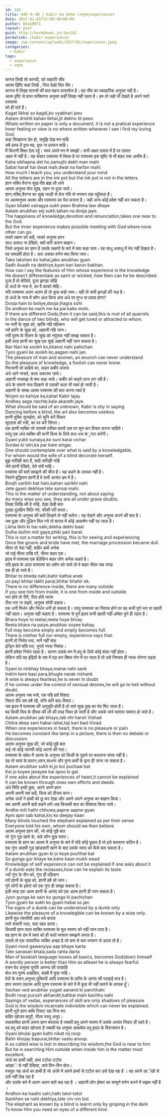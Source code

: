 ```yaml
---
id: 142
title: कबीर के दोहे | Kabir ke Dohe (अनुभव/experience)
date: 2017-01-01T15:09:40+00:00
author: bha10071
layout: post
guid: http://karmbhumi.in/?p=142
permalink: /kabir-experience/
image: /wp-content/uploads/2017/01/experience.jpeg
categories:
  - Kabir
tags:
  - experience
  - अनुभव
---
```

<div class="doha notranslate">
  <div class="hindi original">
    कागत लिखै सो कागदी, को व्यहाारि जीव<br /> आतम द्रिष्टि कहां लिखै , जित देखो तित पीव।
  </div>
  
  <div class="hindi">
    कागज में लिखा शास्त्रों की बात महज दस्तावेज है। वह जीव का व्यवहारिक अनुभव नही है।<br /> आत्म दृष्टि से प्राप्त व्यक्तिगत अनुभव कहीं लिखा नहीं रहता है। हम तो जहाॅ भी देखते है अपने प्यारे परमात्मा<br /> को ही पाते हैं।
  </div>
  
  <div class="eng original">
    Kagat likhai so kagdi,ko vyabhari jeev<br /> Aatam drishti kahan likhai,jit dekho tit peev.
  </div>
  
  <div class="eng meaning">
    Whats written on paper is only a document, it is not a pratical experience<br /> Inner feeling or view is no where written wherever I see i find my loving God.
  </div>
</div>

<div class="doha notranslate">
  <div class="hindi original">
    कहा सिखापना देत हो, समुझि देख मन माहि<br /> सबै हरफ है द्वात मह, द्वात ना हरफन माहि।
  </div>
  
  <div class="hindi">
    मैं कितनी शिक्षा देता रहूॅ। स्वयं अपने मन में समझों। सभी अक्षर दावात में है पर दावात<br /> अक्षर में नहीं है। यह संसार परमात्मा में स्थित है पर परमात्मा इस सृष्टि से भी बाहर तक असीम है।
  </div>
  
  <div class="eng original">
    Kaha sikhapna det ho,samujhi dekh man mahi<br /> Sabai haraf hai dwat mah,dwat na harfan mahi.
  </div>
  
  <div class="eng meaning">
    How much I teach you, you understand your mind<br /> All the letters are in the ink pot but the ink pot is not in the letters.
  </div>
</div>

<div class="doha notranslate">
  <div class="hindi original">
    ज्ञान भक्ति वैराग्य सुख पीव ब्रह्म लौ ध़ाये<br /> आतम अनुभव सेज सुख, तहन ना दूजा जाये।
  </div>
  
  <div class="hindi">
    ज्ञान,भक्ति,वैराग्य का सुख जल्दी से तेज गति से भगवान तक पहुॅंचाता है।<br /> पर आत्मानुभव आत्मा और परमात्मा का मेल कराता है। जहाॅं अन्य कोई प्रवेश नहीं कर सकता है।
  </div>
  
  <div class="eng original">
    Gyan bhakti vairagya sukh peev Brahma law dhaye<br /> Aatam anubhav sej sukh,tahan na dooja jaye.
  </div>
  
  <div class="eng meaning">
    The happiness of knowledge,devotion and renunciation,takes one near to the God.<br /> But the inner experience makes possible meeting with God where none other can go.
  </div>
</div>

<div class="doha notranslate">
  <div class="hindi original">
    ताको लक्षण को कहै, जाको अनुभव ज्ञान<br /> साध असाध ना देखिये, क्यों करि करुन बखान।
  </div>
  
  <div class="hindi">
    जिसे अनुभव का ज्ञान है उसके लक्षणों के बारे में क्या कहा जाय। वह साधु असाधु में भेद नहीं देखता है।<br /> वह समदर्शी होता है। अतः उसका वर्णन क्या किया जाय।
  </div>
  
  <div class="eng original">
    Tako lakshan ko kahai,jako anubhav gyan<br /> Sadh Asadh na dekhiye,kyon kari karun bakhan.
  </div>
  
  <div class="eng meaning">
    How can I say the features of Him whose experience is the knowledge<br /> He doesn&#8217;t differentiate as saint or wicked, how then can he be described.
  </div>
</div>

<div class="doha notranslate">
  <div class="hindi original">
    दूजा हैं तो बोलिये, दूजा झगड़ा सोहि<br /> दो अंधों के नाच मे, का पै काको मोहि।
  </div>
  
  <div class="hindi">
    यदि परमात्मा अलग अलग हों तो कुछ कहाॅ जाय। यही तो सभी झगड़ों की जड़ है।<br /> दो अंधों के नाच में कौन अंधा किस अंस अंधे पर मुग्ध या प्रसन्न होगा?
  </div>
  
  <div class="eng original">
    Dooja hain to boliye,dooja jhagra sohi<br /> Do andhon ke nach me ka pai kako mohi.
  </div>
  
  <div class="eng meaning">
    If there are different Gods,then it can be said,this is root of all quarrels<br /> In the dance of two blinds, who will get lured or attracted to whom.
  </div>
</div>

<div class="doha notranslate">
  <div class="hindi original">
    नर नारी के सूख को, खांसि नहि पहिचान<br /> त्यों ज्ञानि के सूख को, अज्ञानी नहि जान।
  </div>
  
  <div class="hindi">
    स्त्री पुरुष के मिलन के सुख को नपुंसक नहीं समझ सकता है।<br /> इसी तरह ज्ञानी का सुख एक मूर्ख अज्ञानी नहीं जान सकता है।
  </div>
  
  <div class="eng original">
    Nar Nari ke sookh ko,khansi nahi pahichan<br /> Tyon gyani ke sookh ko,aagani nahi jan.
  </div>
  
  <div class="eng meaning">
    The pleasure of man and women, an enunch can never understand<br /> So the pleasure of knowledge, a foolish can never know.
  </div>
</div>

<div class="doha notranslate">
  <div class="hindi original">
    निरजानी सो कहिये का, कहत कबीर लजाय<br /> अंधे आगे नाचते, कला अकारथ जाये।
  </div>
  
  <div class="hindi">
    अज्ञानी नासमझ से क्या कहा जाये। कबीर को कहते लाज लग रही है।<br /> अंधे के सामने नाच दिखाने से उसकी कला भी व्यर्थ हो जाती है।<br /> अज्ञानी के समक्ष आत्मा परमात्मा की बात करना व्यर्थ है
  </div>
  
  <div class="eng original">
    Nirjani so kahiye ka,kahat Kabir lajay<br /> Andhey aage nachte,kala akarath jaye.
  </div>
  
  <div class="eng meaning">
    What should be said of an unknown, Kabir is shy in saying<br /> Dancing before a blind, the art also becomes useless.
  </div>
</div>

<div class="doha notranslate">
  <div class="hindi original">
    ज्ञानी युक्ति सुनाईया, को सुनि करै विचार<br /> सूरदास की स्त्री, का पर करै सिंगार।
  </div>
  
  <div class="hindi">
    एक ज्ञानी व्यक्ति जो परामर्श तरीका बतावें उस पर सुन कर विचार करना चाहिये।<br /> परंतु एक अंधे व्यक्ति की पत्नी किस के लिये सज धज श्रंृगार करेगी।
  </div>
  
  <div class="eng original">
    Gyani yukti sunaiya,ko suni karai vichar<br /> Surdas ki istri,ka par kare singar.
  </div>
  
  <div class="eng meaning">
    One should contemplate over what is said by a knowledgable.<br /> For whom would the wife of a blind decorate herself.
  </div>
</div>

<div class="doha notranslate">
  <div class="hindi original">
    बूझ सरीखी बात हैं, कहाॅ सरीखी नाहि<br /> जेते ज्ञानी देखिये, तेते संसै माहि।
  </div>
  
  <div class="hindi">
    परमांत्मा की बातें समझने की चीज है। यह कहने के लायक नहीं है।<br /> जितने बुद्धिमान ज्ञानी हैं वे सभी अत्यंत भ्रम में है।
  </div>
  
  <div class="eng original">
    Boojh sarikhi bat hain,kahan sarikhi nahi<br /> Jete gyani dekhiye tete sansai mahi.
  </div>
  
  <div class="eng meaning">
    This is the matter of understanding, not about saying<br /> As many wise you see, they are all under grave doubts.
  </div>
</div>

<div class="doha notranslate">
  <div class="hindi original">
    लिखा लिखि की है नाहि, देखा देखी बात<br /> दुलहा दुलहिन मिलि गये, फीकी परी बरात।
  </div>
  
  <div class="hindi">
    परमात्मा के अनुभव की बातें लिखने से नहीं चलेगा। यह देखने और अनुभव करने की बात है।<br /> जब दुल्हा और दुल्हिन मिल गये तो बारात में कोई आकर्षण नहीं रह जाता है।
  </div>
  
  <div class="eng original">
    Likha likhi ki hai nahi,dekha dekhi baat<br /> Dulha dulhin mili gaye,phiki pari barat.
  </div>
  
  <div class="eng meaning">
    This is not a matter for writing, this is for seeing and experiencing<br /> Once the groom and bride have met, the marriage procession became dull.
  </div>
</div>

<div class="doha notranslate">
  <div class="hindi original">
    भीतर तो भेदा नहीं, बाहिर कथै अनेक<br /> जो पाई भीतर लखि परै, भीतर बाहर एक।
  </div>
  
  <div class="hindi">
    हृदय में परमात्मा एक हैलेकिन बाहर लोग अनेक कहते है।<br /> यदि हृदय के अंदर परमात्मा का दर्शण को जाये तो वे बाहर भीतर सब जगह<br /> एक ही हो जाते है।
  </div>
  
  <div class="eng original">
    Bhitar to bheda nahi,bahir kathai anek<br /> Jo payi bhitar lakhi parai,bhitar bhahir ek.
  </div>
  
  <div class="eng meaning">
    There is no difference inside, there are many outside<br /> If you see him from inside, it is one from inside and outside.
  </div>
</div>

<div class="doha notranslate">
  <div class="hindi original">
    भरा होये तो रीतै, रीता होये भराय<br /> रीता भरा ना पाइये, अनुभव सोयी कहाय।
  </div>
  
  <div class="hindi">
    एक धनी निर्धन और निर्धन धनी हो सकता है। परंतु परमात्मा का निवास होने पर वह कभी पूर्ण भरा या खाली<br /> नहीं रहता। अनुभव यही कहता है। परमात्मा से पुर्ण हृदय कभी खाली नहीं-हमेशा पुर्ण ही रहता है।
  </div>
  
  <div class="eng original">
    Bhara hoye to reetai,reeta hoye bhray<br /> Reeta bhara na paiye,anubhav soyee kahay.
  </div>
  
  <div class="eng meaning">
    Full may become empty and empty becomes full.<br /> There is niether full nor empty, experience says that.
  </div>
</div>

<div class="doha notranslate">
  <div class="hindi original">
    ज्ञानी तो निर्भय भया, मानै नहीं संक<br /> इन्द्रिन केरे बसि परा, भुगते नरक निशंक।
  </div>
  
  <div class="hindi">
    ज्ञानी हमेशा निर्भय रहता है। कारण उसके मन में प्रभु के लिये कोई शंका नहीं होता।<br /> लेकिन यदि वह इंद्रियों के वश में पड़ कर बिषय भोग में पर जाता है तो उसे निश्चय ही नरक भोगना पड़ता है।
  </div>
  
  <div class="eng original">
    Gyani to nirbhay bhaya,manai nahi sank<br /> Indrin kere basi para,bhugte narak nishank
  </div>
  
  <div class="eng meaning">
    A wise is always fearless,he is never in doubt<br /> If he comes under the control of sensual desires,he will go to hell without doubt.
  </div>
</div>

<div class="doha notranslate">
  <div class="hindi original">
    आतम अनुभव जब भयो, तब नहि हर्श विशाद<br /> चितरा दीप सम ह्बै रहै, तजि करि बाद-विवाद।
  </div>
  
  <div class="hindi">
    जब हृदय में परमात्मा की अनुभुति होती है तो सारे सुख दुख का भेद मिट जाता है।<br /> वह किसी चित्र के दीपक की लौ की तरह स्थिर हो जाती है और उसके सारे मतांतर समाप्त हो जाते है।
  </div>
  
  <div class="eng original">
    Aatam anubhav jab bhayo,tab nhi harsh Vishad<br /> Chitra deep sam habai rahai,taji kari bad-Vivad.
  </div>
  
  <div class="eng meaning">
    When one experiences in heart, there is no pleasure or pain<br /> He becomes constant like lamp in a picture, there is then no debate or discussion.
  </div>
</div>

<div class="doha notranslate">
  <div class="hindi original">
    आतम अनुभव सुख की, जो कोई पुछै बात<br /> कई जो कोई जानयी कोई अपनो की गात।
  </div>
  
  <div class="hindi">
    परमात्मा के संबंध में आत्मा के अनुभव को किसी के पूछने पर बतलाना संभव नहीं है।<br /> यह तो स्वयं के प्रयत्न,ध्यान,साधना और पुण्य कर्मों के द्वारा ही जाना जा सकता है।
  </div>
  
  <div class="eng original">
    Aatam anubhav sukh ki,jo koi puchaai bat<br /> Kai jo koyee janayee kai apno ki gat.
  </div>
  
  <div class="eng meaning">
    If one asks about the experiences of heart,it cannot be explained<br /> It can be known through ones own efforts and deeds.
  </div>
</div>

<div class="doha notranslate">
  <div class="hindi original">
    अंधे मिलि हाथी छुवा, अपने अपने ज्ञान<br /> अपनी अपनी सब कहै, किस को दीजय कान।
  </div>
  
  <div class="hindi">
    अनेक अंधों ने हाथी को छू कर देखा और अपने अपने अनुभव का बखान किया।<br /> सब अपनी अपनी बातें कहने लगें-अब किसकी बात का विश्वास किया जाये।
  </div>
  
  <div class="eng original">
    Andhe mili hathi chhuwa,aapne aapne gyan<br /> Apni apni sab kahai,kis ko deejay kaan
  </div>
  
  <div class="eng meaning">
    Many blinds touched the elephant explained as per their sense<br /> Everyone told his own, whom should we then believe
  </div>
</div>

<div class="doha notranslate">
  <div class="hindi original">
    आतम अनुभव ज्ञान की, जो कोई पुछै बात<br /> सो गूंगा गुड़ खाये के, कहे कौन मुुख स्वाद।
  </div>
  
  <div class="hindi">
    परमात्मा के ज्ञान का आत्मा में अनुभव के बारे में यदि कोई पूछता है तो इसे बतलाना कठिन है।<br /> एक गूंगा आदमी गुड़ खांडसारी खाने के बाद उसके स्वाद को कैसे बता सकता है।
  </div>
  
  <div class="eng original">
    Aatam anubhav gyan ki jo koye puchhai bat<br /> So gunga gur khaye ke,kahe kaun mukh swad
  </div>
  
  <div class="eng meaning">
    Knowledge of self experience can not be explained if one asks about it<br /> If a dumb eats the molasses,how can he explain its taste.
  </div>
</div>

<div class="doha notranslate">
  <div class="hindi original">
    ज्यों गूंगा के सैन को, गूंगा ही पहिचान<br /> त्यों ज्ञानी के सुख को, ज्ञानी हबै सो जान।
  </div>
  
  <div class="hindi">
    गूंगे लोगों के इशारे को एक गूंगा ही समझ सकता है।<br /> इसी तरह एक आत्म ज्ञानी के आनंद को एक आत्म ज्ञानी ही जान सकता है।
  </div>
  
  <div class="eng original">
    Jyon gunga ke sain ko gunga hi pachichan<br /> Tyon gyani ke sukh ko gyani habai so jan
  </div>
  
  <div class="eng meaning">
    The signs of a dumb can be understood by a dumb only<br /> Likewise the pleasure of a knowlegible can be known by a wise only.
  </div>
</div>

<div class="doha notranslate">
  <div class="hindi original">
    ज्ञानी मूल गंवायीयाॅ आप भये करता<br /> ताते संसारी भला, सदा रहत डरता।
  </div>
  
  <div class="hindi">
    किताबी ज्ञान वाला व्यक्ति परमात्मा के मूल स्वरुप को नहीं जान पाता है।<br /> वह ज्ञान के दंभ में स्वयं को ही कर्ता भगवान समझने लगता है।<br /> उससे तो एक सांसारिक व्यक्ति अच्छा है जो कम से कम भगवान से डरता तो है।
  </div>
  
  <div class="eng original">
    Gyani mool gawanyiya aap bhaye karta<br /> Tate sanasari bhala,sada rahta darta
  </div>
  
  <div class="eng meaning">
    Man of bookish language looses all basics, becomes God(doer) himself<br /> A wordly person is better than Him as atleast he is always fearful.
  </div>
</div>

<div class="doha notranslate">
  <div class="hindi original">
    वचन वेद अनुभव युगति आनन्द की परछाहि<br /> बोध रुप पुरुष अखंडित, कहबै मैं कुछ नाहि।
  </div>
  
  <div class="hindi">
    वेदों के वचन,अनुभव,युक्तियाॅं आदि परमात्मा के प्राप्ति के आनंद की परछाई मात्र है।<br /> ज्ञाप स्वरुप एकात्म आदि पुरुष परमात्मा के बारे में मैं कुछ भी नहीं बताने के लायक हूॅं।
  </div>
  
  <div class="eng original">
    Vachan ved anubhav yugati aanand ki parchhahi<br /> Bodh roop purush akhandit,kahbai main kachhu nahi
  </div>
  
  <div class="eng meaning">
    Sayings of vedas, experiences of skill are only shadows of pleasure<br /> God is the wisdom incarnate indivisible which can never be explained.
  </div>
</div>

<div class="doha notranslate">
  <div class="hindi original">
    ज्ञानी भुलै ज्ञान कथि निकट रहा निज रुप<br /> बाहिर खोजय बापुरै, भीतर वस्तु अनूप।
  </div>
  
  <div class="hindi">
    तथाकथित ज्ञानी अपना ज्ञान बघारता है जबकी प्रभु अपने स्वरुप में उसके अत्यंत निकट हीं रहते है।<br /> वह प्रभु को बाहर खोजता है जबकी वह अनुपम आकर्षक प्रभु हृदय के विराजमान है।
  </div>
  
  <div class="eng original">
    Gyani bhulai gyan kathi nikat nij roop<br /> Bahir khojay bapurai,bhitar vastu anoop.
  </div>
  
  <div class="eng meaning">
    A so called wise is lost in describing his wisdom,the God is near to him<br /> But he is searching Him outside when inside him is the matter most excellent.
  </div>
</div>

<div class="doha notranslate">
  <div class="hindi original">
    अंधो का हाथी सही, हाथ टटोल-टटोल<br /> आंखांे से नहीं देखिया, ताते विन-विन बोल।
  </div>
  
  <div class="hindi">
    वस्तुतः यह अंधों का हाथी है जो अंधेरे में अपने हाथों से टटोल कर उसे देख रहा है । वह अपने आॅखों से उसे नहीं देख रहा है<br /> और उसके बारे में अलग अलग बातें कह रहा है । अज्ञानी लोग ईश्वर का सम्पुर्ण वर्णन करने में सझम नहीं है ।
  </div>
  
  <div class="eng original">
    Andhon ka haathi sahi,hath tatol-tatol<br /> Aankhen se nahi dekhiya,tate vin-vin bol.
  </div>
  
  <div class="eng meaning">
    The elephant as known by a blind is learnt only by groping in the dark<br /> To know Him you need an eyes of a different kind.
  </div>
</div>